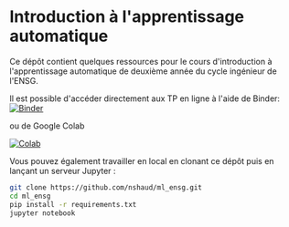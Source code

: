 # Introduction à l'apprentissage automatique


Ce dépôt contient quelques ressources pour le cours d'introduction à l'apprentissage automatique de deuxième année du cycle ingénieur de l'ENSG.

Il est possible d'accéder directement aux TP en ligne à l'aide de Binder:
[![Binder](https://mybinder.org/badge_logo.svg)](https://mybinder.org/v2/gh/nshaud/ml_ensg/HEAD)

ou de Google Colab

[![Colab](https://colab.research.google.com/assets/colab-badge.svg)](https://colab.research.google.com/github/nshaud/ml_ensg/blob/master/)

Vous pouvez également travailler en local en clonant ce dépôt puis en lançant un serveur Jupyter :

```bash
git clone https://github.com/nshaud/ml_ensg.git
cd ml_ensg
pip install -r requirements.txt
jupyter notebook
```
